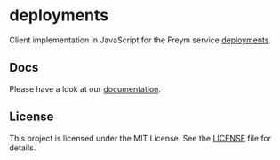# deployments

Client implementation in JavaScript for the Freym service [deployments](https://github.com/fraym/deployments).

## Docs

Please have a look at our [documentation](https://docs.freym.becklyn.app/docs/services/deployments/introduction).

## License

This project is licensed under the MIT License. See the [LICENSE](LICENSE) file for details.
